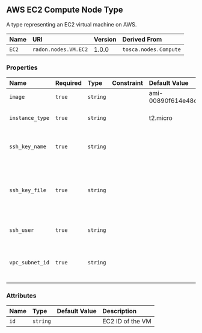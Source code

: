 ## AWS EC2 Compute Node Type

A type representing an EC2 virtual machine on AWS.


| Name | URI | Version | Derived From |
|:---- |:--- |:------- |:------------ |
| `EC2` | `radon.nodes.VM.EC2` | 1.0.0 | `tosca.nodes.Compute` |

### Properties

| Name | Required | Type | Constraint | Default Value | Description | 
|:---- |:-------- |:---- |:---------- |:------------- |:----------- |
| `image`  | `true`  | `string` |   | ami-00890f614e48ce866 | EC2 image ID |
| `instance_type` | `true` | `string` |  | t2.micro | EC2 instance type ID |
| `ssh_key_name` | `true` | `string` |  |  | Name of the SSH key name to be used |
| `ssh_key_file` | `true` | `string` |  |  | Path to the SSH key file on the filesystem (required by the orchestrator) |
| `ssh_user` | `true` | `string` |  |  | User to be used for SSH access |
| `vpc_subnet_id` | `true` | `string` |  |  | AWS VPC subnet id where the VM should be created in |

### Attributes

| Name | Type | Default Value | Description |
|:---- |:---- |:------------- |:----------- |
| `id` | `string` |   | EC2 ID of the VM |
